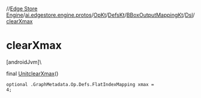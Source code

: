 //[Edge Store Engine](../../../../../../index.md)/[ai.edgestore.engine.protos](../../../../index.md)/[OpKt](../../../index.md)/[DefsKt](../../index.md)/[BBoxOutputMappingKt](../index.md)/[Dsl](index.md)/[clearXmax](clear-xmax.md)

# clearXmax

[androidJvm]\

final [Unit](https://kotlinlang.org/api/latest/jvm/stdlib/kotlin/-unit/index.html)[clearXmax](clear-xmax.md)()

<code>optional .GraphMetadata.Op.Defs.FlatIndexMapping xmax = 4;</code>
